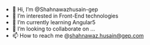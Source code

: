 - 👋 Hi, I’m @Shahnawazhusain-gep
- 👀 I’m interested in Front-End technologies
- 🌱 I’m currently learning Angular5
- 💞️ I’m looking to collaborate on ...
- 📫 How to reach me @shahnawaz.husain@gep.com

<!---
Shahnawazhusain-gep/Shahnawazhusain-gep is a ✨ special ✨ repository because its `README.md` (this file) appears on your GitHub profile.
You can click the Preview link to take a look at your changes.
--->
